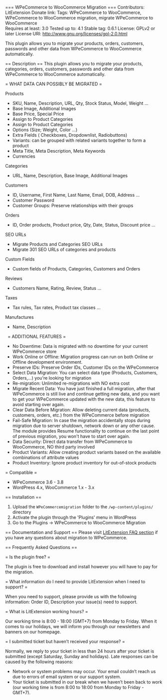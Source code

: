 === WPeCommerce to WooCommerce Migration ===
Contributors: LitExtension
Donate link: 
Tags: WPeCommerce to WooCommerce, WPeCommerce to WooCommerce migration, migrate WPeCommerce to WooCommerce  
Requires at least: 3.0
Tested up to: 4.1
Stable tag: 0.6.1
License: GPLv2 or later
License URI: http://www.gnu.org/licenses/gpl-2.0.html

This plugin allows you to migrate your products, orders, customers, passwords and other data from WPeCommerce to WooCommerce automatically.

== Description ==
This plugin allows you to migrate your products, categories, orders, customers, passwords and other data from WPeCommerce to WooCommerce automatically. 

= WHAT DATA CAN POSSIBLY BE MIGRATED =


Products
* SKU, Name, Description, URL, Qty, Stock Status, Model, Weight ...
* Base Image, Additional Images
* Base Price, Special Price
* Assign to Product Categories
* Assign to Product Categories
* Options (Size; Weight, Color ...)
* Extra Fields ( Checkboxes, Dropdownlist, Radiobuttons)
* Variants: can be grouped with related variants together to form a product
* Meta Title, Meta Description, Meta Keywords
* Currencies

Categories
* URL, Name, Description, Base Image, Additional Images

Customers
* ID, Username, First Name, Last Name, Email, DOB, Address ...
* Customer Password
* Customer Groups: Preserve relationships with their groups

Orders
* ID, Order products, Product price, Qty, Date, Status, Discount price ...

SEO URLs
* Migrate Products and Categories SEO URLs
* Migrate 301 SEO URLs of categories and products

Custom Fields
* Custom fields of Products, Categories, Customers and Orders

Reviews
* Customers Name, Rating, Review, Status ...

Taxes
* Tax rules, Tax rates, Product tax classes ...

Manufactures
* Name, Description

 
= ADDITIONAL FEATURES =
* No Downtime: Data is migrated with no downtime for your current WPeCommerce store
* Work Online or Offline: Migration progress can run on both Online or Offline development environment.
* Preserve IDs: Preserve Order IDs, Customer IDs on the WPeCommerce
* Select Data Migration: You can select data type (Products, Customers, Orders,...) you're looking for migration
* Re-migration: Unlimited re-migrations with NO extra cost
* Migrate Recent Data: You have just finished a full migration, after that WPeCommerce is still live and continue getting new data, and you want to get your WPeCommerce updated with the new data, this feature to avoid starting over again.
* Clear Data Before Migration: Allow deleting current data (products, customers, orders, etc.) from the WPeCommerce before migration
* Fail-Safe Migration: In case the migration accidentally stops during migration due to server shutdown, network down or any other cause. The module provides Resume functionality to continue on the last point of previous migration, you won't have to start over again.
* Data Security: Direct data transfer from WPeCommerce to WooCommerce, NO third party involved
* Product Variants: Allow creating product variants based on the available combinations of attribute values
* Product Inventory: Ignore product inventory for out-of-stock products


= Compatible =
* WPeCommerce 3.6 - 3.8
* WordPress 4.x, WooCommerce 1.x - 3.x 



== Installation ==
1. Upload the `WPeCommercemigration` folder to the `/wp-content/plugins/` directory
2. Activate the plugin through the 'Plugins' menu in WordPress
3. Go to the Plugins -> WPeCommerce to WooCommerce Migration


== Documentation and Support ==
Please visit [LitExtension FAQ section](http://litextension.com/WooCommerce-migration-tool/WPeCommerce-to-WooCommerce.html) if you have any questions about migration to WPeCommerce.


== Frequently Asked Questions ==

= Is the plugin free? =

The plugin is free to download and install however you will have to pay for the migration.

= What information do I need to provide LitExtension when I need to support? =

When you need to support, please provide us with the following information: Order ID, Description your issue(s) need to support. 

= What is LitExtension working hours? =

Our working time is 8:00 - 18:00 (GMT+7) from Monday to Friday. When it comes to our holidays, we will inform you through our newsletters and banners on our homepage.

= I submitted ticket but haven’t received your response? =

Normally, we reply to your ticket in less than 24 hours after your ticket is submitted (except Saturday, Sunday and holidays). Late responses can be caused by the following reasons:
* Network or system problems may occur. Your email couldn’t reach us due to errors of email system or our support system.
* Your ticket is submitted in our break when we haven’t been back to work (our working time is from 8:00 to 18:00 from Monday to Friday - GMT+7).

